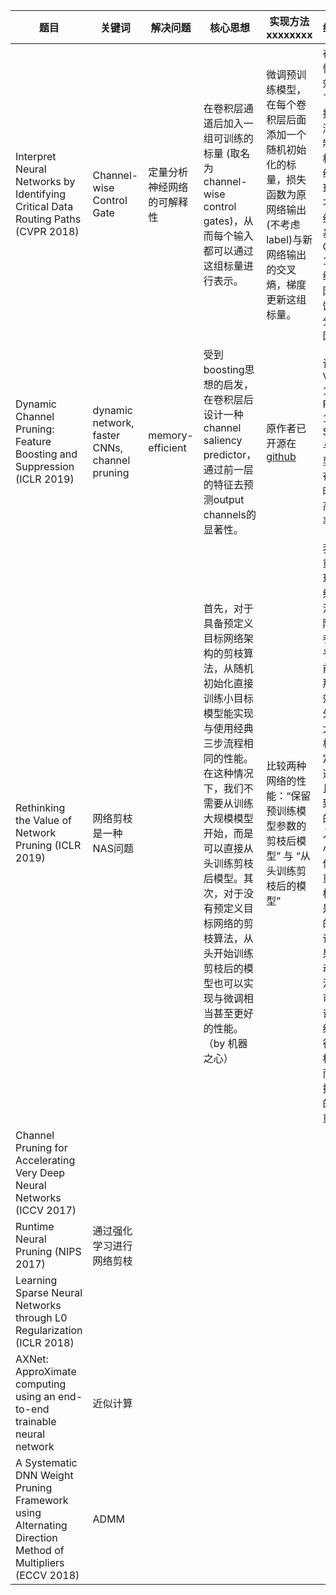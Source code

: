 | 题目                                                                                                      | 关键词                                           | 解决问题             | 核心思想                                                                                                                                                      | 实现方法 xxxxxxxx                                                         | 结果概述                                                                                                                                                    | 其它xxxxxxxxx                        |
| ------------------------------------------------------------------------------------------------------- | --------------------------------------------- | ---------------- | --------------------------------------------------------------------------------------------------------------------------------------------------------- | --------------------------------------------------------------------- | ------------------------------------------------------------------------------------------------------------------------------------------------------- | ---------------------------------- |
| Interpret Neural Networks by Identifying Critical Data Routing Paths (CVPR 2018)                        | Channel-wise Control Gate                     | 定量分析神经网络的可解释性    | 在卷积层通道后加入一组可训练的标量 (取名为 channel-wise control gates)，从而每个输入都可以通过这组标量进行表示。                                                                                   | 微调预训练模型，在每个卷积层后面添加一个随机初始化的标量，损失函数为原网络输出(不考虑label)与新网络输出的交叉熵，梯度更新这组标量。 | 在可解释性上，有效地建立了一种对抗样本检测的机制。在剪枝方向，经实验发现可以在不影响网络容量的基础上从CIFAR-100预训练VGG网络中蒸馏一个K分类的小网络。                                                                       |                                    |
| Dynamic Channel Pruning: Feature Boosting and Suppression (ICLR 2019)                                   | dynamic network, faster CNNs, channel pruning | memory-efficient | 受到boosting思想的启发，在卷积层后设计一种channel saliency predictor，通过前一层的特征去预测output channels的显著性。                                                                       | 原作者已开源在[github](https://github.com/deep-fry/mayo)                     | 该方法在VGG-16 和ResNet-18达到SOTA, 与之前的剪枝方法在加速比时保持更高的准确率。                                                                                                     | 值得follow的工作之一，考虑一种可预测通道显著性的CNN训练方法 |
| Rethinking the Value of Network Pruning (ICLR 2019)                                                     | 网络剪枝是一种NAS问题                                  |                  | 首先，对于具备预定义目标网络架构的剪枝算法，从随机初始化直接训练小目标模型能实现与使用经典三步流程相同的性能。在这种情况下，我们不需要从训练大规模模型开始，而是可以直接从头训练剪枝后模型。其次，对于没有预定义目标网络的剪枝算法，从头开始训练剪枝后的模型也可以实现与微调相当甚至更好的性能。（by 机器之心） | 比较两种网络的性能：“保留预训练模型参数的剪枝后模型” 与 “从头训练剪枝后的模型”                            | 我们需要重新审视现有的网络剪枝算法。第一阶段的过参数化似乎不像之前想象得那么有效。此外，继承大模型的权重不一定是最优选择，而且可能导致剪枝后的模型陷入局部极小值，即使这些权重按剪枝标准来看是「重要的」。该论文的结果显示自动剪枝算法的价值可能在于识别高效结构、执行隐性架构搜索，而不是选择「重要的」权重。 | 这篇论文质疑了神经网络剪枝工作的目的，但似乎有没有形成有用的结论。  |
| Channel Pruning for Accelerating Very Deep Neural Networks (ICCV 2017)                                  |                                               |                  |                                                                                                                                                           |                                                                       |                                                                                                                                                         |                                    |
| Runtime Neural Pruning (NIPS 2017)                                                                      | 通过强化学习进行网络剪枝                                  |                  |                                                                                                                                                           |                                                                       |                                                                                                                                                         |                                    |
| Learning Sparse Neural Networks through L0 Regularization (ICLR 2018)                                   |                                               |                  |                                                                                                                                                           |                                                                       |                                                                                                                                                         |                                    |
| AXNet: ApproXimate computing using an end-to-end trainable neural network                               | 近似计算                                          |                  |                                                                                                                                                           |                                                                       |                                                                                                                                                         |                                    |
| A Systematic DNN Weight Pruning Framework using Alternating Direction Method of Multipliers (ECCV 2018) | ADMM                                          |                  |                                                                                                                                                           |                                                                       |                                                                                                                                                         |                                    |
